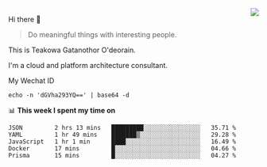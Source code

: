 <img align="right" src="https://github-readme-stats.vercel.app/api?username=Teakowa&show_icons=true&icon_color=2f80ed&text_color=718096&bg_color=ffffff&hide_title=true" />

Hi there 👋

> Do meaningful things with interesting people.

This is Teakowa Gatanothor O'deorain.

I'm a cloud and platform architecture consultant.

My Wechat ID

```
echo -n 'dGVha293YQ==' | base64 -d
```

📊 **This week I spent my time on**
<!--START_SECTION:waka-->
```text
JSON         2 hrs 13 mins   █████████░░░░░░░░░░░░░░░░   35.71 % 
YAML         1 hr 49 mins    ███████▒░░░░░░░░░░░░░░░░░   29.28 % 
JavaScript   1 hr 1 min      ████░░░░░░░░░░░░░░░░░░░░░   16.49 % 
Docker       17 mins         █░░░░░░░░░░░░░░░░░░░░░░░░   04.66 % 
Prisma       15 mins         █░░░░░░░░░░░░░░░░░░░░░░░░   04.27 % 
```
<!--END_SECTION:waka-->

